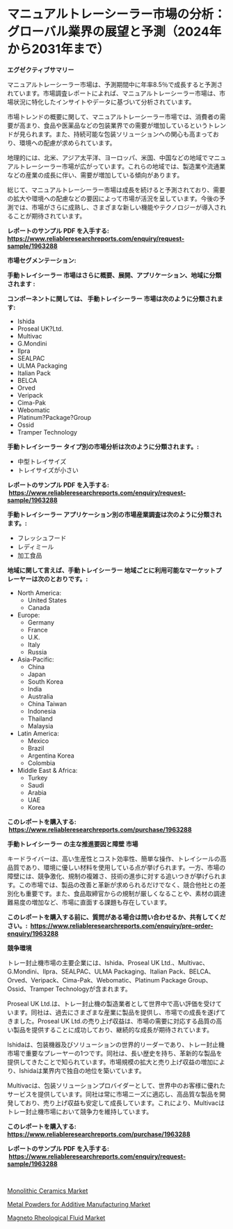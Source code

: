 <p><h1>マニュアルトレーシーラー市場の分析：グローバル業界の展望と予測（2024年から2031年まで）</h1></p><p><strong>エグゼクティブサマリー</strong></p>
<p><p>マニュアルトレーシーラー市場は、予測期間中に年率8.5％で成長すると予測されています。市場調査レポートによれば、マニュアルトレーシーラー市場は、市場状況に特化したインサイトやデータに基づいて分析されています。</p><p>市場トレンドの概要に関して、マニュアルトレーシーラー市場では、消費者の需要が高まり、食品や医薬品などの包装業界での需要が増加しているというトレンドが見られます。また、持続可能な包装ソリューションへの関心も高まっており、環境への配慮が求められています。</p><p>地理的には、北米、アジア太平洋、ヨーロッパ、米国、中国などの地域でマニュアルトレーシーラー市場が広がっています。これらの地域では、製造業や流通業などの産業の成長に伴い、需要が増加している傾向があります。</p><p>総じて、マニュアルトレーシーラー市場は成長を続けると予測されており、需要の拡大や環境への配慮などの要因によって市場が活況を呈しています。今後の予測では、市場がさらに成熟し、さまざまな新しい機能やテクノロジーが導入されることが期待されています。</p></p>
<p><strong>レポートのサンプル PDF を入手する: <a href="https://www.reliableresearchreports.com/enquiry/request-sample/1963288">https://www.reliableresearchreports.com/enquiry/request-sample/1963288</a></strong></p>
<p><strong>市場セグメンテーション:</strong></p>
<p><strong> 手動トレイシーラー 市場はさらに概要、展開、アプリケーション、地域に分類されます :</strong></p>
<p><strong>コンポーネントに関しては、 手動トレイシーラー 市場は次のように分類されます: &nbsp;</strong></p>
<p><ul><li>Ishida</li><li>Proseal UK?Ltd.</li><li>Multivac</li><li>G.Mondini</li><li>Ilpra</li><li>SEALPAC</li><li>ULMA Packaging</li><li>Italian Pack</li><li>BELCA</li><li>Orved</li><li>Veripack</li><li>Cima-Pak</li><li>Webomatic</li><li>Platinum?Package?Group</li><li>Ossid</li><li>Tramper Technology</li></ul></p>
<p><strong> 手動トレイシーラー タイプ別の市場分析は次のように分類されます。:</strong></p>
<p><ul><li>中型トレイサイズ</li><li>トレイサイズが小さい</li></ul></p>
<p><strong>レポートのサンプル PDF を入手する: &nbsp;<a href="https://www.reliableresearchreports.com/enquiry/request-sample/1963288">https://www.reliableresearchreports.com/enquiry/request-sample/1963288</a></strong></p>
<p><strong> 手動トレイシーラー アプリケーション別の市場産業調査は次のように分類されます。:</strong></p>
<p><ul><li>フレッシュフード</li><li>レディミール</li><li>加工食品</li></ul></p>
<p><strong>地域に関して言えば、手動トレイシーラー 地域ごとに利用可能なマーケットプレーヤーは次のとおりです。:</strong></p>
<p><ul>
    <li>
        North America:
        <ul>
            <li>United States</li>
            <li>Canada</li>
        </ul>
    </li>
    <li>
        Europe:
        <ul>
            <li>Germany</li>
            <li>France</li>
            <li>U.K.</li>
            <li>Italy</li>
            <li>Russia</li>
        </ul>
    </li>
    <li>
        Asia-Pacific:
        <ul>
            <li>China</li>
            <li>Japan</li>
            <li>South Korea</li>
            <li>India</li>
            <li>Australia</li>
            <li>China Taiwan</li>
            <li>Indonesia</li>
            <li>Thailand</li>
            <li>Malaysia</li>
        </ul>
    </li>
    <li>
        Latin America:
        <ul>
            <li>Mexico</li>
            <li>Brazil</li>
            <li>Argentina Korea</li>
            <li>Colombia</li>
        </ul>
    </li>
    <li>
        Middle East & Africa:
        <ul>
            <li>Turkey</li>
            <li>Saudi</li>
            <li>Arabia</li>
            <li>UAE</li>
            <li>Korea</li>
        </ul>
    </li>
    </ul></p>
<p><strong>このレポートを購入する: &nbsp;<a href="https://www.reliableresearchreports.com/purchase/1963288">https://www.reliableresearchreports.com/purchase/1963288</a></strong></p>
<p><strong>手動トレイシーラー の主な推進要因と障壁 市場</strong></p>
<p><p>キードライバーは、高い生産性とコスト効率性、簡単な操作、トレイシールの高品質であり、環境に優しい材料を使用している点が挙げられます。一方、市場の障壁には、競争激化、規制の複雑さ、技術の進歩に対する追いつきが挙げられます。この市場では、製品の改善と革新が求められるだけでなく、競合他社との差別化も重要です。また、食品取締官からの規制が厳しくなることや、素材の調達難易度の増加など、市場に直面する課題も存在しています。</p></p>
<p><strong>このレポートを購入する前に、質問がある場合は問い合わせるか、共有してください。:&nbsp; <a href="https://www.reliableresearchreports.com/enquiry/pre-order-enquiry/1963288">https://www.reliableresearchreports.com/enquiry/pre-order-enquiry/1963288</a></strong></p>
<p><strong>競争環境</strong></p>
<p><p>トレー封止機市場の主要企業には、Ishida、Proseal UK Ltd.、Multivac、G.Mondini、Ilpra、SEALPAC、ULMA Packaging、Italian Pack、BELCA、Orved、Veripack、Cima-Pak、Webomatic、Platinum Package Group、Ossid、Tramper Technologyが含まれます。</p><p>Proseal UK Ltd.は、トレー封止機の製造業者として世界中で高い評価を受けています。同社は、過去にさまざまな産業に製品を提供し、市場での成長を遂げてきました。Proseal UK Ltd.の売り上げ収益は、市場の需要に対応する品質の高い製品を提供することに成功しており、継続的な成長が期待されています。</p><p>Ishidaは、包装機器及びソリューションの世界的リーダーであり、トレー封止機市場で重要なプレーヤーの1つです。同社は、長い歴史を持ち、革新的な製品を提供してきたことで知られています。市場規模の拡大と売り上げ収益の増加により、Ishidaは業界内で独自の地位を築いています。</p><p>Multivacは、包装ソリューションプロバイダーとして、世界中のお客様に優れたサービスを提供しています。同社は常に市場ニーズに適応し、高品質な製品を開発しており、売り上げ収益も安定して成長しています。これにより、Multivacはトレー封止機市場において競争力を維持しています。</p></p>
<p><strong>このレポートを購入する: &nbsp; <a href="https://www.reliableresearchreports.com/purchase/1963288">https://www.reliableresearchreports.com/purchase/1963288</a></strong></p>
<p><strong>レポートのサンプル PDF を入手する: &nbsp;<a href="https://www.reliableresearchreports.com/enquiry/request-sample/1963288">https://www.reliableresearchreports.com/enquiry/request-sample/1963288</a></strong><strong></strong></p>
<p>&nbsp;</p>
<p><p><a href="https://github.com/pgtimber/Market-Research-Report-List-1/blob/main/monolithic-ceramics-market.md">Monolithic Ceramics Market</a></p><p><a href="https://github.com/arionmp/Market-Research-Report-List-2/blob/main/metal-powders-for-additive-manufacturing-market.md">Metal Powders for Additive Manufacturing Market</a></p><p><a href="https://github.com/markusgodoy/Market-Research-Report-List-2/blob/main/magneto-rheological-fluid-market.md">Magneto Rheological Fluid Market</a></p></p>